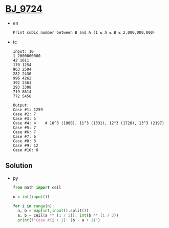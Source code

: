 # [BJ_9724](https://acmicpc.net/problem/9724)

* en

  ```en
  Print cubic number between B and A (1 ≤ A ≤ B ≤ 2,000,000,000)
  ```

* tc

  ```tc
  Input: 10
  1 2000000000
  42 1011
  170 1254
  963 2504
  282 2430
  996 4262
  392 2361
  293 3308
  719 8614
  772 5458

  Output:
  Case #1: 1259
  Case #2: 7
  Case #3: 5
  Case #4: 4    # 10^3 (1000), 11^3 (1331), 12^3 (1728), 13^3 (2197)
  Case #5: 7
  Case #6: 7
  Case #7: 6
  Case #8: 8
  Case #9: 12
  Case #10: 8
  ```

## Solution

* py

  ```py
  from math import ceil

  n = int(input())

  for i in range(n):
    a, b = map(int,input().split())
    a, b = ceil(a ** (1 / 3)), int(b ** (1 / 3))
    print(f"Case #{i + 1}: {b - a + 1}")
  ```
